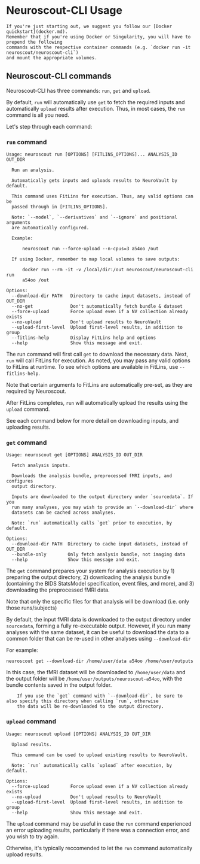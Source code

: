 # Neuroscout-CLI Usage

```{Note}
If you're just starting out, we suggest you follow our [Docker quickstart](docker.md).
Remember that if you're using Docker or Singularity, you will have to prepend the following
commands with the respective container commands (e.g. `docker run -it neuroscout/neuroscout-cli`) 
and mount the appropriate volumes.
```

## Neuroscout-CLI commands
    
Neuroscout-CLI has three commands: `run`, `get` and `upload`.

By default, `run` will automatically use `get` to fetch the required inputs and automatically `upload` results after execution.
Thus, in most cases, the `run` command is all you need.

Let's step through each command:


### `run` command

```
Usage: neuroscout run [OPTIONS] [FITLINS_OPTIONS]... ANALYSIS_ID OUT_DIR

  Run an analysis.

  Automatically gets inputs and uploads results to NeuroVault by default.

  This command uses FitLins for execution. Thus, any valid options can be
  passed through in [FITLINS_OPTIONS].

  Note: `--model`, `--derivatives` and `--ignore` and positional arguments
  are automatically configured.

  Example:

      neuroscout run --force-upload --n-cpus=3 a54oo /out

  If using Docker, remember to map local volumes to save outputs:

      docker run --rm -it -v /local/dir:/out neuroscout/neuroscout-cli run
      a54oo /out

Options:
  --download-dir PATH   Directory to cache input datasets, instead of OUT_DIR
  --no-get              Don't automatically fetch bundle & dataset
  --force-upload        Force upload even if a NV collection already exists
  --no-upload           Don't upload results to NeuroVault
  --upload-first-level  Upload first-level results, in addition to group
  --fitlins-help        Display FitLins help and options
  --help                Show this message and exit.
```

The run command will first call `get` to download the necessary data. 
Next, `run` will call FitLins for execution. As noted, you may pass any valid options to FitLins at runtime. 
To see which options are available in FitLins, use `--fitlins-help`.

Note that certain arguments to FitLins are automatically pre-set, as they are required by Neuroscout. 

After FitLins completes, `run` will automatically upload the results using the `upload` command.

See each command below for more detail on downloading inputs, and uploading results.


### `get` command

```
Usage: neuroscout get [OPTIONS] ANALYSIS_ID OUT_DIR

  Fetch analysis inputs.

  Downloads the analysis bundle, preprocessed fMRI inputs, and configures
  output directory.

  Inputs are downloaded to the output directory under `sourcedata`. If you
  run many analyses, you may wish to provide an `--download-dir` where
  datasets can be cached across analyses.

  Note: `run` automatically calls `get` prior to execution, by default.

Options:
  --download-dir PATH  Directory to cache input datasets, instead of OUT_DIR
  --bundle-only        Only fetch analysis bundle, not imaging data
  --help               Show this message and exit.
```

The `get` command prepares your system for analysis execution by 1) preparing the output directory, 2) downloading the analysis bundle (containing the BIDS StatsModel specification, event files, and more), and 3) downloading the preprocessed fMRI data. 

Note that only the specific files for that analysis will be download (i.e. only those runs/subjects)

By default, the input fMRI data is downloaded to the output directory under `sourcedata`, forming a fully re-executable output.
However, if you run many analyses with the same dataset, it can be useful to download the data to a common folder that can be re-used in other
analyses using `--download-dir`

For example:

    neuroscout get --download-dir /home/user/data a54oo /home/user/outputs

In this case, the fMRI dataset will be downloaded to `/home/user/data` and the output folder will be `/home/user/outputs/neuroscout-a54oo`,
with the bundle contents saved in the output folder.

```{Note}
    If you use the `get` command with `--download-dir`, be sure to also specify this directory when calling `run`, otherwise
    the data will be re-downloaded to the output directory.
```

### `upload` command

```
Usage: neuroscout upload [OPTIONS] ANALYSIS_ID OUT_DIR

  Upload results.

  This command can be used to upload existing results to NeuroVault.

  Note: `run` automatically calls `upload` after execution, by default.

Options:
  --force-upload        Force upload even if a NV collection already exists
  --no-upload           Don't upload results to NeuroVault
  --upload-first-level  Upload first-level results, in addition to group
  --help                Show this message and exit.
```

The `upload` command may be useful in case the `run` command experienced an error uploading results,
particularly if there was a connection error, and you wish to try again. 

Otherwise, it's typically reccomended to let the `run` command automatically upload results.